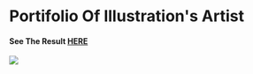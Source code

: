 
<h1 >Portifolio Of Illustration's Artist</h1>


<h4>See The Result <a href="https://rodrigosteps.github.io/SitePortifolio/">HERE</a></h4>

<img src='https://github.com/user-attachments/assets/5670fb8e-9fb4-4f97-b727-f374f635ed89'>
